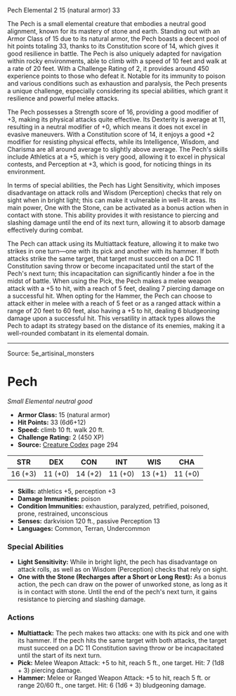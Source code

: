<MonsterName/>Pech</MonsterName>
<CreatureType/>Elemental</CreatureType>
<CR/>2</CR>
<AC/>15 (natural armor)</AC>
<HP/>33</HP>
<summary>The Pech is a small elemental creature that embodies a neutral good alignment, known for its mastery of stone and earth. Standing out with an Armor Class of 15 due to its natural armor, the Pech boasts a decent pool of hit points totaling 33, thanks to its Constitution score of 14, which gives it good resilience in battle. The Pech is also uniquely adapted for navigation within rocky environments, able to climb with a speed of 10 feet and walk at a rate of 20 feet. With a Challenge Rating of 2, it provides around 450 experience points to those who defeat it. Notable for its immunity to poison and various conditions such as exhaustion and paralysis, the Pech presents a unique challenge, especially considering its special abilities, which grant it resilience and powerful melee attacks.</summary>

<detail>

The Pech possesses a Strength score of 16, providing a good modifier of +3, making its physical attacks quite effective. Its Dexterity is average at 11, resulting in a neutral modifier of +0, which means it does not excel in evasive maneuvers. With a Constitution score of 14, it enjoys a good +2 modifier for resisting physical effects, while its Intelligence, Wisdom, and Charisma are all around average to slightly above average. The Pech's skills include Athletics at a +5, which is very good, allowing it to excel in physical contests, and Perception at +3, which is good, for noticing things in its environment.

In terms of special abilities, the Pech has Light Sensitivity, which imposes disadvantage on attack rolls and Wisdom (Perception) checks that rely on sight when in bright light; this can make it vulnerable in well-lit areas. Its main power, One with the Stone, can be activated as a bonus action when in contact with stone. This ability provides it with resistance to piercing and slashing damage until the end of its next turn, allowing it to absorb damage effectively during combat.

The Pech can attack using its Multiattack feature, allowing it to make two strikes in one turn—one with its pick and another with its hammer. If both attacks strike the same target, that target must succeed on a DC 11 Constitution saving throw or become incapacitated until the start of the Pech's next turn; this incapacitation can significantly hinder a foe in the midst of battle. When using the Pick, the Pech makes a melee weapon attack with a +5 to hit, with a reach of 5 feet, dealing 7 piercing damage on a successful hit. When opting for the Hammer, the Pech can choose to attack either in melee with a reach of 5 feet or as a ranged attack within a range of 20 feet to 60 feet, also having a +5 to hit, dealing 6 bludgeoning damage upon a successful hit. This versatility in attack types allows the Pech to adapt its strategy based on the distance of its enemies, making it a well-rounded combatant in its elemental domain.</detail>



---

Source: 5e_artisinal_monsters

# Pech

*Small* *Elemental* *neutral good*

- **Armor Class:** 15 (natural armor)
- **Hit Points:** 33 (6d6+12)
- **Speed:** climb 10 ft. walk 20 ft.
- **Challenge Rating:** 2 (450 XP)
- **Source:** [Creature Codex](https://koboldpress.com/kpstore/product/creature-codex-for-5th-edition-dnd) page 294

| STR | DEX | CON | INT | WIS | CHA |
| --- | --- | --- | --- | --- | --- |
| 16 (+3) | 11 (+0) | 14 (+2) | 11 (+0) | 13 (+1) | 11 (+0) |

- **Skills:** athletics +5, perception +3
- **Damage Immunities:** poison
- **Condition Immunities:** exhaustion, paralyzed, petrified, poisoned, prone, restrained, unconscious
- **Senses:** darkvision 120 ft., passive Perception 13
- **Languages:** Common, Terran, Undercommon

### Special Abilities

- **Light Sensitivity:** While in bright light, the pech has disadvantage on attack rolls, as well as on Wisdom (Perception) checks that rely on sight.
- **One with the Stone (Recharges after a Short or Long Rest):** As a bonus action, the pech can draw on the power of unworked stone, as long as it is in contact with stone. Until the end of the pech's next turn, it gains resistance to piercing and slashing damage.

### Actions

- **Multiattack:** The pech makes two attacks: one with its pick and one with its hammer. If the pech hits the same target with both attacks, the target must succeed on a DC 11 Constitution saving throw or be incapacitated until the start of its next turn.
- **Pick:** Melee Weapon Attack: +5 to hit, reach 5 ft., one target. Hit: 7 (1d8 + 3) piercing damage.
- **Hammer:** Melee or Ranged Weapon Attack: +5 to hit, reach 5 ft. or range 20/60 ft., one target. Hit: 6 (1d6 + 3) bludgeoning damage.





